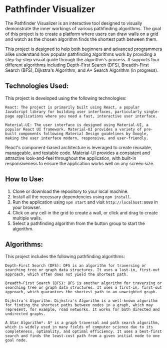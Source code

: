 # Pathfinder Visualizer
The Pathfinder Visualizer is an interactive tool designed to visually demonstrate the inner workings of various pathfinding algorithms. The goal of this project is to create a platform where users can draw walls on a grid and watch as the chosen algorithm finds the shortest path between them.

This project is designed to help both beginners and advanced programmers alike understand how popular pathfinding algorithms work by providing a step-by-step visual guide through the algorithm's process. It supports four different algorithms including Depth-First Search (DFS), Breadth-First Search (BFS), Dijkstra's Algorithm, and A* Search Algorithm (in progress).

## Technologies Used:
This project is developed using the following technologies:

    React: The project is primarily built using React, a popular JavaScript library for building user interfaces, particularly single-page applications where you need a fast, interactive user interface.

    Material-UI: The user interface is designed using Material-UI, a popular React UI framework. Material-UI provides a variety of pre-built components following Material Design guidelines by Google, making the user interface modern, responsive, and user-friendly.


React's component-based architecture is leveraged to create reusable, manageable, and testable code. Material-UI provides a consistent and attractive look-and-feel throughout the application, with built-in responsiveness to ensure the application works well on any screen size.

## How to Use:

1. Clone or download the repository to your local machine.
2. Install all the necessary dependencies using `npm install`.
3. Run the application using `npm start` and visit `http://localhost:8080` in your browser.
4. Click on any cell in the grid to create a wall, or click and drag to create multiple walls.
5. Select a pathfinding algorithm from the button group to start the algorithm.

## Algorithms:

This project includes the following pathfinding algorithms:

    Depth-First Search (DFS): DFS is an algorithm for traversing or searching tree or graph data structures. It uses a last-in, first-out approach, which often does not yield the shortest path.

    Breadth-First Search (BFS): BFS is another algorithm for traversing or searching tree or graph data structures. It uses a first-in, first-out approach, which guarantees the shortest path in an unweighted graph.

    Dijkstra's Algorithm: Dijkstra's Algorithm is a well-known algorithm for finding the shortest paths between nodes in a graph, which may represent, for example, road networks. It works for both directed and undirected graphs.

    A Star Algorithm*: A* is a graph traversal and path search algorithm, which is widely used in many fields of computer science due to its completeness, optimality, and optimal efficiency. It uses a best-first search and finds the least-cost path from a given initial node to one goal node.
